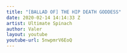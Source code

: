 ```yaml
---
title: "[BALLAD OF] THE HIP DEATH GODDESS"
date: 2020-02-14 14:14:33 Z
artist: Ultimate Spinach
author: Valer
layout: youtube
youtube-url: 5nwpmrV6EoQ
---
```


